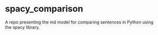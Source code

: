 ﻿# spacy_comparison

A repo presenting the md model for comparing sentences in Python using the spacy library.
